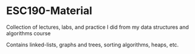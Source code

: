 # ESC190-Material

Collection of lectures, labs, and practice I did from my data structures and algorithms course

Contains linked-lists, graphs and trees, sorting algorithms, heaps, etc.
